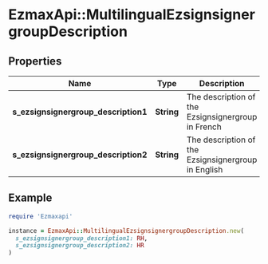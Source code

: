 # EzmaxApi::MultilingualEzsignsignergroupDescription

## Properties

| Name | Type | Description | Notes |
| ---- | ---- | ----------- | ----- |
| **s_ezsignsignergroup_description1** | **String** | The description of the Ezsignsignergroup in French | [optional] |
| **s_ezsignsignergroup_description2** | **String** | The description of the Ezsignsignergroup in English | [optional] |

## Example

```ruby
require 'Ezmaxapi'

instance = EzmaxApi::MultilingualEzsignsignergroupDescription.new(
  s_ezsignsignergroup_description1: RH,
  s_ezsignsignergroup_description2: HR
)
```


